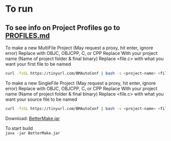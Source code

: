 # To run
## To see info on Project Profiles go to [PROFILES.md](PROFILES.md)
To make a new MultiFile Project  (May request a proxy, hit enter, ignore error)
Replace <Lang> with OBJC, OBJCPP, C, or CPP
Replace <project-name> With your project name (Name of project folder & final binary)
Replace <file.c> with what you want your first file to be named
```sh
curl -fsSL https://tinyurl.com/BMAutoConf | bash -s <project-name> <file.c> MF <Lang> <OPTIONAL: profile-name>
```  

To make a new SingleFile Project  (May request a proxy, hit enter, ignore error)
Replace <Lang> with OBJC, OBJCPP, C, or CPP
Replace <project-name> With your project name (Name of project folder & final binary)
Replace <file.c> with what you want your source file to be named
```sh
curl -fsSL https://tinyurl.com/BMAutoConf | bash -s <project-name> <file.c> OF <Lang> <OPTIONAL: profile-name>
```  

Download: [BetterMake.jar](https://raw.githubusercontent.com/Wdboyes13/BetterMake/refs/heads/main/bettermake/target/BetterMake.jar)

To start build  
`java -jar BetterMake.jar`  
